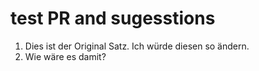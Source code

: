 # test PR and sugesstions

1) Dies ist der Original Satz. Ich würde diesen so ändern.
2) Wie wäre es damit? 
